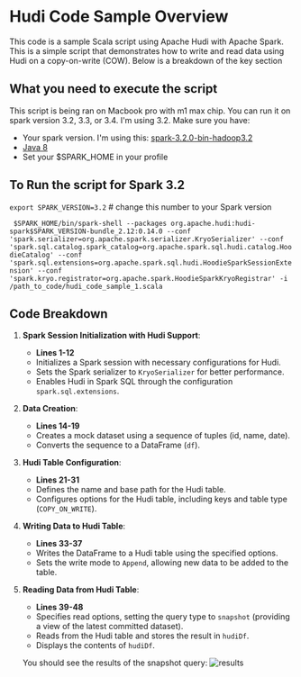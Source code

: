 # Hudi Code Sample Overview
This code is a sample Scala script using Apache Hudi with Apache Spark. This is a simple script that demonstrates how to write and read data using Hudi on a copy-on-write (COW). Below is a breakdown of the key section

## What you need to execute the script
This script is being ran on Macbook pro with m1 max chip. You can run it on spark version 3.2, 3.3, or 3.4. I'm using 3.2. Make sure you have:
- Your spark version. I'm using this: [spark-3.2.0-bin-hadoop3.2](https://spark.apache.org/news/index.html)
- [Java 8](https://github.com/AdoptOpenJDK/homebrew-openjdk)
- Set your $SPARK_HOME in your profile


## To Run the script for Spark 3.2
```export SPARK_VERSION=3.2``` # change this number to your Spark version

``` $SPARK_HOME/bin/spark-shell --packages org.apache.hudi:hudi-spark$SPARK_VERSION-bundle_2.12:0.14.0 --conf 'spark.serializer=org.apache.spark.serializer.KryoSerializer' --conf 'spark.sql.catalog.spark_catalog=org.apache.spark.sql.hudi.catalog.HoodieCatalog' --conf 'spark.sql.extensions=org.apache.spark.sql.hudi.HoodieSparkSessionExtension' --conf 'spark.kryo.registrator=org.apache.spark.HoodieSparkKryoRegistrar' -i /path_to_code/hudi_code_sample_1.scala```


## Code Breakdown
1. **Spark Session Initialization with Hudi Support**:
   - **Lines 1-12**
    - Initializes a Spark session with necessary configurations for Hudi.
    - Sets the Spark serializer to `KryoSerializer` for better performance.
    - Enables Hudi in Spark SQL through the configuration `spark.sql.extensions`.

2. **Data Creation**:
   - **Lines 14-19**
    - Creates a mock dataset using a sequence of tuples (id, name, date).
    - Converts the sequence to a DataFrame (`df`).

3. **Hudi Table Configuration**:
   - **Lines 21-31**
   - Defines the name and base path for the Hudi table.
   - Configures options for the Hudi table, including keys and table type (`COPY_ON_WRITE`).

4. **Writing Data to Hudi Table**:
   - **Lines 33-37**
   - Writes the DataFrame to a Hudi table using the specified options.
   - Sets the write mode to `Append`, allowing new data to be added to the table.

5. **Reading Data from Hudi Table**:
   - **Lines 39-48**
   - Specifies read options, setting the query type to `snapshot` (providing a view of the latest committed dataset).
   - Reads from the Hudi table and stores the result in `hudiDf`.
   - Displays the contents of `hudiDf`.

   You should see the results of the snapshot query:
   ![results](results.png)
